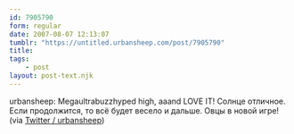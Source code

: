 ```yaml
---
id: 7905790
form: regular
date: 2007-08-07 12:13:07
tumblr: "https://untitled.urbansheep.com/post/7905790"
title:
tags:
    - post
layout: post-text.njk
---
```


<p>urbansheep: Megaultrabuzzhyped high, aaand LOVE IT! Солнце отличное. Если продолжится, то всё будет весело и дальше. Овцы в новой игре! (via <a href="http://twitter.com/urbansheep/statuses/191397302">Twitter / urbansheep</a>)</p>

